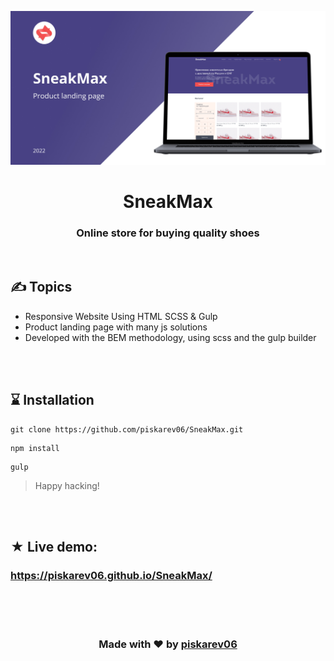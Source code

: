 ![preview img](/cover.jpg)

<h1 align="center">SneakMax</h1>
<h3 align="center">
  Online store for buying quality shoes
</h3>

<br />

## ✍ Topics

- Responsive Website Using HTML SCSS & Gulp
- Product landing page with many js solutions
- Developed with the BEM methodology, using scss and the gulp builder

<br />
<br />

## ⌛ Installation

```
git clone https://github.com/piskarev06/SneakMax.git
```

```
npm install
```

```
gulp
```

> Happy hacking!

<br />
<br />



## ★ Live demo:

### https://piskarev06.github.io/SneakMax/


<br />
<br />
<br />

<h3 align="center">Made with ❤ by <a href="https://github.com/piskarev06/">piskarev06</a></h3>
